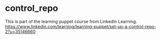# control_repo

This is part of the learning puppet course from LinkedIn Learning.
https://www.linkedin.com/learning/learning-puppet/set-up-a-control-repo-2?u=35146660
